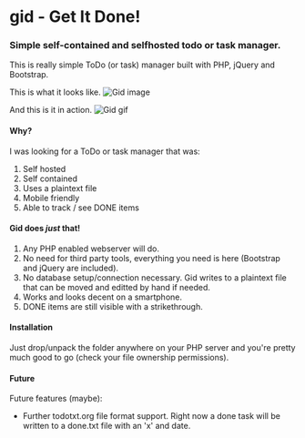 # gid - Get It Done!

### Simple self-contained and selfhosted todo or task manager.
This is really simple ToDo (or task) manager built with PHP, jQuery and Bootstrap.

This is what it looks like.
![Gid image](https://piks.nl/upload/upload/gid/gid.png)

And this is it in action.
![Gid gif](https://piks.nl/upload/upload/gid/gid.gif) 

#### Why?
I was looking for a ToDo or task manager that was:
1. Self hosted
2. Self contained
3. Uses a plaintext file
4. Mobile friendly
5. Able to track / see DONE items

#### Gid does *just* that!
1. Any PHP enabled webserver will do.
2. No need for third party tools, everything you need is here (Bootstrap and jQuery are included).
3. No database setup/connection necessary. Gid writes to a plaintext file that can be moved and editted by hand if needed.
4. Works and looks decent on a smartphone.
5. DONE items are still visible with a strikethrough.

#### Installation
Just drop/unpack the folder anywhere on your PHP server and you're pretty much good to go (check your file ownership permissions).

#### Future
Future features (maybe):
- Further todotxt.org file format support. Right now a done task will be written to a done.txt file with an 'x' and date.
